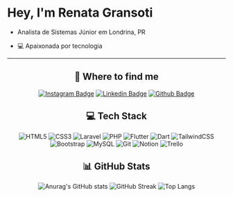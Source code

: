 # Hey, I'm Renata Gransoti

<div align="center">
 
<ul align="left">
 <li> Analista de Sistemas Júnior em Londrina, PR</li>
         
 <p></p>
 <li>💻 Apaixonada por tecnologia</li>


</ul>

<div> 
 
----

## 🤗 Where to find me
 
[![Instagram Badge](https://img.shields.io/badge/-instagram-C13584?style=flat-square&labelColor=C13584&logo=instagram&logoColor=white&link=https://www.https://www.instagram.com/re.gransoti/)](https://www.instagram.com/re.gransoti/)
[![Linkedin Badge](https://img.shields.io/badge/-linkedin-blue?style=flat-square&logo=Linkedin&logoColor=white&link=https://www.linkedin.com/in/renatagransoti/)](https://www.linkedin.com/in/renatagransoti/)
[![Github Badge](https://img.shields.io/badge/-github-000?style=flat-square&logo=Github&logoColor=white&link=https://github.com/RenataGransoti)](https://github.com/RenataGransoti)

## 💻 Tech Stack

![HTML5](https://img.shields.io/badge/html5-%23E34F26.svg?style=for-the-badge&logo=html5&logoColor=white)
![CSS3](https://img.shields.io/badge/css3-%231572B6.svg?style=for-the-badge&logo=css3&logoColor=white)
![Laravel](https://img.shields.io/badge/laravel-%23FF2D20.svg?style=for-the-badge&logo=laravel&logoColor=white)
	![PHP](https://img.shields.io/badge/php-%23777BB4.svg?style=for-the-badge&logo=php&logoColor=white)
![Flutter](https://img.shields.io/badge/Flutter-%2302569B.svg?style=for-the-badge&logo=Flutter&logoColor=white)
	![Dart](https://img.shields.io/badge/dart-%230175C2.svg?style=for-the-badge&logo=dart&logoColor=white)
![TailwindCSS](https://img.shields.io/badge/tailwindcss-%2338B2AC.svg?style=for-the-badge&logo=tailwind-css&logoColor=white)
![Bootstrap](https://img.shields.io/badge/bootstrap-%238511FA.svg?style=for-the-badge&logo=bootstrap&logoColor=white)
![MySQL](https://img.shields.io/badge/mysql-4479A1.svg?style=for-the-badge&logo=mysql&logoColor=white)
![Git](https://img.shields.io/badge/git-%23F05033.svg?style=for-the-badge&logo=git&logoColor=white)
![Notion](https://img.shields.io/badge/Notion-%23000000.svg?style=for-the-badge&logo=notion&logoColor=white)
	![Trello](https://img.shields.io/badge/Trello-%23026AA7.svg?style=for-the-badge&logo=Trello&logoColor=white)

## 📊 GitHub Stats
![Anurag's GitHub stats](https://github-readme-stats.vercel.app/api?username=RenataPortoGransoti&show_icons=true&theme=neon)
![GitHub Streak](https://streak-stats.demolab.com?user=RenataPortoGransoti&theme=dracula&border_radius=5&card_width=370)
![Top Langs](https://github-readme-stats.vercel.app/api/top-langs/?username=RenataPortoGransoti&layout=compact)
